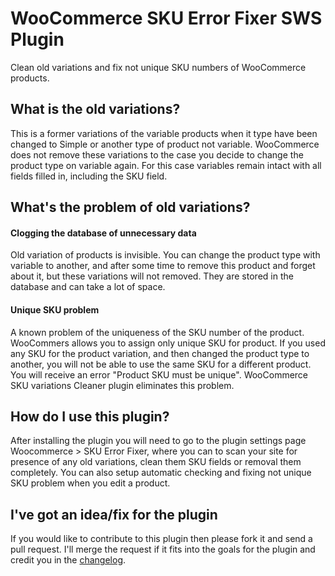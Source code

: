 WooCommerce SKU Error Fixer SWS Plugin
=============================================

Clean old variations and fix not unique SKU numbers of WooCommerce products.


## What is the old variations?

This is a former variations of the variable products when it type have been changed to Simple or another type of product not variable. WooCommerce does not remove these variations to the case you decide to change the product type on variable again. For this case variables remain intact with all fields filled in, including the SKU field.

## What's the problem of old variations?

#### Clogging the database of unnecessary data

Old variation of products is invisible. You can change the product type with variable to another, and after some time to remove this product and forget about it, but these variations will not removed. They are stored in the database and can take a lot of space.

#### Unique SKU problem

A known problem of the uniqueness of the SKU number of the product. WooCommers allows you to assign only unique SKU for product. If you used any SKU for the product variation, and then changed the product type to another, you will not be able to use the same SKU for a different product. You will receive an error "Product SKU must be unique". WooCommerce SKU variations Cleaner plugin eliminates this problem.

## How do I use this plugin?

After installing the plugin you will need to go to the plugin settings page Woocommerce > SKU Error Fixer, where you can to scan your site for presence of any old variations, clean them SKU fields or removal them completely. You can also setup automatic checking and fixing not unique SKU problem when you edit a product.

## I've got an idea/fix for the plugin

If you would like to contribute to this plugin then please fork it and send a pull request. I'll merge the request if it fits into the goals for the plugin and credit you in the [changelog](https://github.com/aliowebdeveloper/woocommrece-sku-error-fixer-sws/blob/master/changelog.txt).